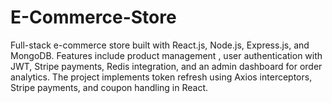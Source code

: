# E-Commerce-Store
Full-stack e-commerce store built with React.js, Node.js, Express.js, and MongoDB. Features include product management , user authentication with JWT, Stripe payments, Redis integration, and an admin dashboard for order analytics. The project implements token refresh using Axios interceptors, Stripe payments, and coupon handling in React.
